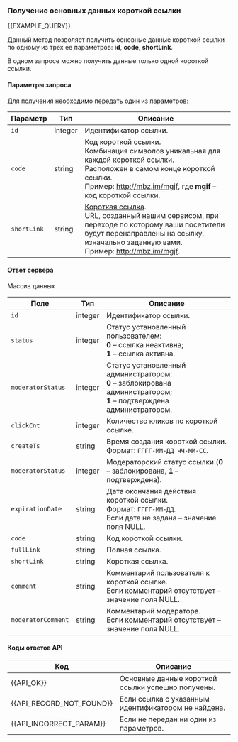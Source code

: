 ### Получение основных данных короткой ссылки
{{EXAMPLE_QUERY}}

Данный метод позволяет получить основные данные короткой ссылки по одному из трех ее параметров: **id**, **code**, **shortLink**.

В одном запросе можно получить данные только одной короткой ссылки.  

#### Параметры запроса
Для получения необходимо передать один из параметров:

 Параметр   | Тип     | Описание
------------|---------|-----------
`id`        | integer | Идентификатор ссылки.
`code`      | string  | Код короткой ссылки.<br>Комбинация символов уникальная для каждой короткой ссылки.<br>Расположен в самом конце короткой ссылки.<br>Пример: http://mbz.im/mgjf, где **mgif** – код короткой ссылки.
`shortLink` | string  | [Короткая ссылка](other#glossary-shortlink).<br>URL, созданный нашим сервисом, при переходе по которому ваши посетители будут перенаправлены на ссылку, изначально заданную вами.<br>Пример: http://mbz.im/mgjf.

#### Ответ сервера
Массив данных

Поле               | Тип     | Описание
-------------------|---------|-------------
`id`               | integer | Идентификатор ссылки.
`status`           | integer | Статус установленный пользователем:<br>**0** – ссылка неактивна;<br>**1** – ссылка активна.
`moderatorStatus`        | integer | Статус установленный администратором:<br>**0** – заблокирована администратором;<br>**1** – подтверждена администратором.
`clickCnt`         | integer | Количество кликов по короткой ссылке.
`createTs`           | string  | Время создания короткой ссылки.<br>Формат: `ГГГГ-ММ-ДД ЧЧ-ММ-СС`.
`moderatorStatus`  | integer | Модераторский статус ссылки (**0** – заблокирована, **1** – подтверждена).
`expirationDate`         | string | Дата окончания действия короткой ссылки.<br>Формат: `ГГГГ-ММ-ДД`.<br>Если дата не задана – значение поля NULL.
`code`         | string  | Код короткой ссылки.
`fullLink`         | string  | Полная ссылка.
`shortLink`        | string  | Короткая ссылка.
`comment`          | string  | Комментарий пользователя к короткой ссылке.<br>Если комментарий отсутствует – значение поля NULL.
`moderatorComment` | string  | Комментарий модератора.<br>Если комментарий отсутствует – значение поля NULL.


#### Коды ответов API

Код | Описание
----|----
{{API_OK}} | Основные данные короткой ссылки успешно получены.
{{API_RECORD_NOT_FOUND}} | Если ссылка с указанным идентификатором не найдена.
{{API_INCORRECT_PARAM}}  | Eсли не передан ни один из параметров.
